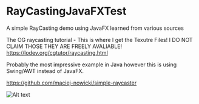 # RayCastingJavaFXTest
A simple RayCasting demo using JavaFX learned from various sources

The OG raycasting tutorial - This is where I get the Texutre Files! I DO NOT CLAIM THOSE THEY ARE FREELY AVALIABLE!
https://lodev.org/cgtutor/raycasting.html


Probably the most impressive example in Java however this is using Swing/AWT instead of JavaFX.

https://github.com/maciej-nowicki/simple-raycaster

![Alt text](/Examples/RayCast.PNG?raw=true "Game Example")

